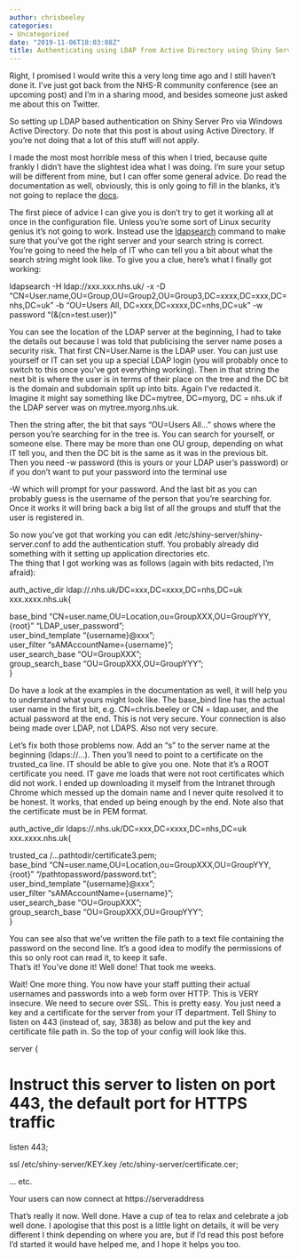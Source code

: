 ```yaml
---
author: chrisbeeley
categories:
- Uncategorized
date: "2019-11-06T18:03:08Z"
title: Authenticating using LDAP from Active Directory using Shiny Server Pro
---
```


Right, I promised I would write this a very long time ago and I still haven’t done it. I’ve just got back from the NHS-R community conference (see an upcoming post) and I’m in a sharing mood, and besides someone just asked me about this on Twitter.

So setting up LDAP based authentication on Shiny Server Pro via Windows Active Directory. Do note that this post is about using Active Directory. If you’re not doing that a lot of this stuff will not apply.

I made the most most horrible mess of this when I tried, because quite frankly I didn’t have the slightest idea what I was doing. I’m sure your setup will be different from mine, but I can offer some general advice. Do read the documentation as well, obviously, this is only going to fill in the blanks, it’s not going to replace the [docs](https://docs.rstudio.com/shiny-server/).

The first piece of advice I can give you is don’t try to get it working all at once in the configuration file. Unless you’re some sort of Linux security genius it’s not going to work. Instead use the [ldapsearch](https://linux.die.net/man/1/ldapsearch) command to make sure that you’ve got the right server and your search string is correct. You’re going to need the help of IT who can tell you a bit about what the search string might look like. To give you a clue, here’s what I finally got working:

ldapsearch -H ldap://xxx.xxx.nhs.uk/ -x -D “CN=User.name,OU=Group,OU=Group2,OU=Group3,DC=xxxx,DC=xxx,DC=nhs,DC=uk” -b “OU=Users All, DC=xxx,DC=xxxx,DC=nhs,DC=uk” -w password “(&amp;(cn=test.user))”

You can see the location of the LDAP server at the beginning, I had to take the details out because I was told that publicising the server name poses a security risk. That first CN=User.Name is the LDAP user. You can just use yourself or IT can set you up a special LDAP login (you will probably once to switch to this once you’ve got everything working). Then in that string the next bit is where the user is in terms of their place on the tree and the DC bit is the domain and subdomain split up into bits. Again I’ve redacted it. Imagine it might say something like DC=mytree, DC=myorg, DC = nhs.uk if the LDAP server was on mytree.myorg.nhs.uk.

Then the string after, the bit that says “OU=Users All…” shows where the person you’re searching for in the tree is. You can search for yourself, or someone else. There may be more than one OU group, depending on what IT tell you, and then the DC bit is the same as it was in the previous bit. Then you need -w password (this is yours or your LDAP user’s password) or if you don’t want to put your password into the terminal use

-W which will prompt for your password. And the last bit as you can probably guess is the username of the person that you’re searching for. Once it works it will bring back a big list of all the groups and stuff that the user is registered in.

So now you’ve got that working you can edit /etc/shiny-server/shiny-server.conf to add the authentication stuff. You probably already did something with it setting up application directories etc.   
The thing that I got working was as follows (again with bits redacted, I’m afraid):

auth\_active\_dir ldap://.nhs.uk/DC=xxx,DC=xxxx,DC=nhs,DC=uk xxx.xxxx.nhs.uk{

 base\_bind “CN=user.name,OU=Location,ou=GroupXXX,OU=GroupYYY,{root}” “LDAP\_user\_password”;  
 user\_bind\_template “{username}@xxx”;  
 user\_filter “sAMAccountName={username}”;  
 user\_search\_base “OU=GroupXXX”;  
 group\_search\_base “OU=GroupXXX,OU=GroupYYY”;  
}

Do have a look at the examples in the documentation as well, it will help you to understand what yours might look like. The base\_bind line has the actual user name in the first bit, e.g. CN=chris.beeley or CN = ldap.user, and the actual password at the end. This is not very secure. Your connection is also being made over LDAP, not LDAPS. Also not very secure.

Let’s fix both those problems now. Add an “s” to the server name at the beginning (ldaps://…). Then you’ll need to point to a certificate on the trusted\_ca line. IT should be able to give you one. Note that it’s a ROOT certificate you need. IT gave me loads that were not root certificates which did not work. I ended up downloading it myself from the Intranet through Chrome which messed up the domain name and I never quite resolved it to be honest. It works, that ended up being enough by the end. Note also that the certificate must be in PEM format.

auth\_active\_dir ldaps://.nhs.uk/DC=xxx,DC=xxxx,DC=nhs,DC=uk xxx.xxxx.nhs.uk{

 trusted\_ca /…pathtodir/certificate3.pem;  
 base\_bind “CN=user.name,OU=Location,ou=GroupXXX,OU=GroupYYY,{root}” “/pathtopassword/password.txt”;  
 user\_bind\_template “{username}@xxx”;  
 user\_filter “sAMAccountName={username}”;  
 user\_search\_base “OU=GroupXXX”;  
 group\_search\_base “OU=GroupXXX,OU=GroupYYY”;  
}

You can see also that we’ve written the file path to a text file containing the password on the second line. It’s a good idea to modify the permissions of this so only root can read it, to keep it safe.  
That’s it! You’ve done it! Well done! That took me weeks.

Wait! One more thing. You now have your staff putting their actual usernames and passwords into a web form over HTTP. This is VERY insecure. We need to secure over SSL. This is pretty easy. You just need a key and a certificate for the server from your IT department. Tell Shiny to listen on 443 (instead of, say, 3838) as below and put the key and certificate file path in. So the top of your config will look like this.

server {

 # Instruct this server to listen on port 443, the default port for HTTPS traffic  
 listen 443;

 ssl /etc/shiny-server/KEY.key /etc/shiny-server/certificate.cer;

… etc.

Your users can now connect at https://serveraddress

That’s really it now. Well done. Have a cup of tea to relax and celebrate a job well done. I apologise that this post is a little light on details, it will be very different I think depending on where you are, but if I’d read this post before I’d started it would have helped me, and I hope it helps you too.
